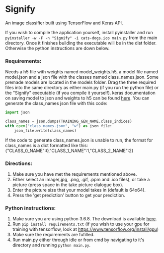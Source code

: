 # Signify
An image classifier built using TensorFlow and Keras API.

If you wish to compile the application yourself, install pyinstaller and run ```pyinstaller -w -F -n "Signify" -i cats-dogs.ico main.py``` from the main directory. Once it finishes building the executable will be in the dist folder. Otherwise the python instructions are down below.

### Requirements:
Needs a h5 file with weights named model_weights.h5, a model file named model.json and a json file with the classes named class_names.json. Some premade models are located in the models folder. Drag the three required files into the same directory as either main.py (if you run the python file) or the "Signify" executable (if you compile it yourself). keras documentation on saving model to json and weights to h5 can be found [here](https://keras.io/getting-started/faq/#savingloading-only-a-models-architecture). You can generate the class_names json file with this code:
```python
import json

class_names = json.dumps(TRAINING_GEN_NAME.class_indices)
with open("class_names.json", "w") as json_file:
    json_file.write(class_names)
```
If the code to generate class_names.json is unable to run, the format for class_names is a dict formatted like this: {"CLASS_0_NAME":0,"CLASS_1_NAME":1,"CLASS_2_NAME":2}

### Directions:
1. Make sure you have met the requirements mentioned above.
2. Either select an image(.jpg, .png, .gif, .ppm and .ico files), or take a picture (press space in the take picture dialogue box).
3. Enter the picture size that your model takes in (default is 64x64).
4. Press the 'get prediction' button to get your prediction.

### Python instructions:
1. Make sure you are using python 3.6.8. The download is available [here](https://www.python.org/downloads/release/python-368/).
2. Run ```pip install requirements.txt``` (if you wish to use your gpu for training with tensorflow, look at https://www.tensorflow.org/install/gpu)
3. Make sure the requirements are fufilled.
4. Run main.py either through idle or from cmd by navigating to it's directory and running ```python main.py```.
